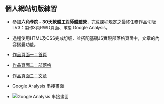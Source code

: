 ## 個人網站切版練習

- 參加**六角學院 - 30天軟體工程師體驗營**，完成課程規定之最終任務作品切版LV3：製作3頁RWD頁面、串接 Google Analysis。
- 過程使用HTML及CSS完成切版，並搭配基礎JS實現部落格頁面中，文章的內容摺疊功能。
- [作品頁面一：首頁](https://jia-yiii.github.io/personal-website/)
- [作品頁面二：部落格](https://jia-yiii.github.io/personal-website/blog.html)
- [作品頁面三：文章](https://jia-yiii.github.io/personal-website/blogDetail.html)
  
- Google Analysis 串接畫面：
- ![Google Analysis 串接畫面](https://images.hexschool.com/qa/12062817613305525554_2025-05-31T18:26:26Z.png)
